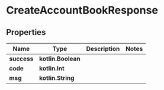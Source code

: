 
# CreateAccountBookResponse

## Properties
| Name | Type | Description | Notes |
| ------------ | ------------- | ------------- | ------------- |
| **success** | **kotlin.Boolean** |  |  |
| **code** | **kotlin.Int** |  |  |
| **msg** | **kotlin.String** |  |  |



